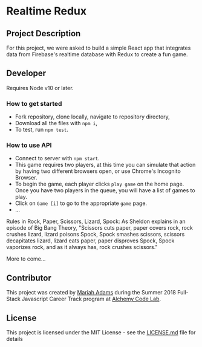 # Realtime Redux

## Project Description
For this project, we were asked to build a simple React app that integrates data from Firebase's realtime database with Redux to create a fun game. 


## Developer
Requires Node v10 or later.

### How to get started
* Fork repository, clone locally, navigate to repository directory,
* Download all the files with `npm i`,
* To test, run `npm test`. 

### How to use API
* Connect to server with `npm start`.
* This game requires two players, at this time you can simulate that action by having two different browsers open, or use Chrome's Incognito Browser. 
* To begin the game, each player clicks `play game` on the home page. Once you have two players in the queue, you will have a list of games to play. 
* Click on `Game [i]` to go to the appropriate `game` page.
* ...

Rules in Rock, Paper, Scissors, Lizard, Spock:
As Sheldon explains in an episode of Big Bang Theory, "Scissors cuts paper, paper covers rock, rock crushes lizard, lizard poisons Spock, Spock smashes scissors, scissors decapitates lizard, lizard eats paper, paper disproves Spock, Spock vaporizes rock, and as it always has, rock crushes scissors."

More to come...

## Contributor
This project was created by [Mariah Adams](https://github.com/MariahAdams) during the Summer 2018 Full-Stack Javascript Career Track program at [Alchemy Code Lab](https://www.alchemycodelab.com).

## License
This project is licensed under the MIT License - see the [LICENSE.md](LICENSE.md) file for details
